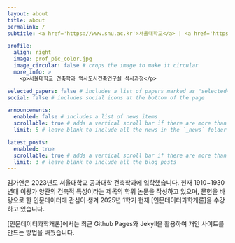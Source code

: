 ```yaml
---
layout: about
title: about
permalink: /
subtitle: <a href='https://www.snu.ac.kr'>서울대학교</a> | <a href='https://eng.snu.ac.kr/snu/main/main.do'>공과대학</a> | <a href='https://architecture.snu.ac.kr/'>건축학과</a>

profile:
  align: right
  image: prof_pic_color.jpg 
  image_circular: false # crops the image to make it circular
  more_info: >
    <p>서울대학교 건축학과 역사도시건축연구실 석사과정</p>

selected_papers: false # includes a list of papers marked as "selected={true}"
social: false # includes social icons at the bottom of the page

announcements:
  enabled: false # includes a list of news items
  scrollable: true # adds a vertical scroll bar if there are more than 3 news items
  limit: 5 # leave blank to include all the news in the `_news` folder

latest_posts:
  enabled: true
  scrollable: true # adds a vertical scroll bar if there are more than 3 new posts items
  limit: 3 # leave blank to include all the blog posts
---
```


김가연은 2023년도 서울대학교 공과대학 건축학과에 입학했습니다. 현재 1910~1930년대 이왕가 양관의 건축적 특성이라는 제목의 학위 논문을 작성하고 있으며, 문헌을 바탕으로 한 인문데이터에 관심이 생겨 2025년 1학기 현재 [인문데이터과학개론]을 수강하고 있습니다.

[인문데이터과학개론]에서는 최근 Github Pages와 Jekyll을 활용하여 개인 사이트를 만드는 방법을 배웠습니다.
